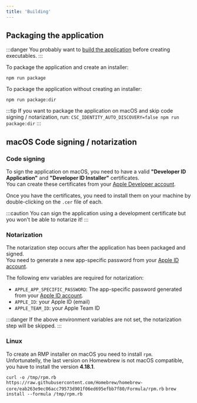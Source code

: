```yaml
---
title: 'Building'
---
```


## Packaging the application

:::danger
You probably want to [build the application](/docs/development/scripts#build) before creating executables.
:::

To package the application and create an installer:

`npm run package`

To package the application without creating an installer:

`npm run package:dir`

:::tip
If you want to package the application on macOS and skip code signing / notarization, run:
`CSC_IDENTITY_AUTO_DISCOVERY=false npm run package:dir`
:::

## macOS Code signing / notarization

### Code signing

To sign the application on macOS, you need to have a valid **"Developer ID Application"** and **"Developer ID Installer"** certificates.  
You can create these certificates from your [Apple Developer account](https://developer.apple.com/account/resources/certificates/list).

Once you have the certificates, you need to install them on your machine by double-clicking on the `.cer` file of each.

:::caution
You can sign the application using a development certificate but you won't be able to notarize it!
:::

### Notarization

The notarization step occurs after the application has been packaged and signed.  
You need to generate a new app-specific password from your [Apple ID account](https://appleid.apple.com/account/manage).

The following env variables are required for notarization:

- `APPLE_APP_SPECIFIC_PASSWORD`: The app-specific password generated from your [Apple ID account](https://appleid.apple.com/account/manage).
- `APPLE_ID`: your Apple ID (email)
- `APPLE_TEAM_ID`: your Apple Team ID

:::danger
If the above environment variables are not set, the notarization step will be skipped.
:::

### Linux

To create an RMP installer on macOS you need to install `rpm`.  
Unfortunatelly, the last version on Homewbrew is not macOS compatible, you have to install the version **4.18.1**.

`curl -o /tmp/rpm.rb https://raw.githubusercontent.com/Homebrew/homebrew-core/eab263e9ec06acc79573d901f06ed695efbb7f80/Formula/rpm.rb`
`brew install --formula /tmp/rpm.rb`
